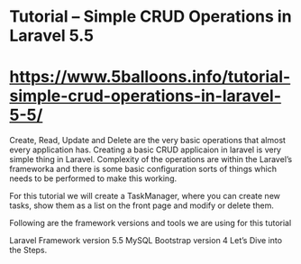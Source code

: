 # Tutorial – Simple CRUD Operations in Laravel 5.5

# https://www.5balloons.info/tutorial-simple-crud-operations-in-laravel-5-5/

Create, Read, Update and Delete are the very basic operations that almost every application has. Creating a basic CRUD applicaion in laravel is very simple thing in Laravel. Complexity of the operations are within the Laravel’s frameworka and there is some basic configuration sorts of things which needs to be performed to make this working.

For this tutorial we will create a TaskManager, where you can create new tasks, show them as a list on the front page and modify or delete them.

Following are the framework versions and tools we are using for this tutorial

Laravel Framework version 5.5
MySQL
Bootstrap version 4
Let’s Dive into the Steps.
